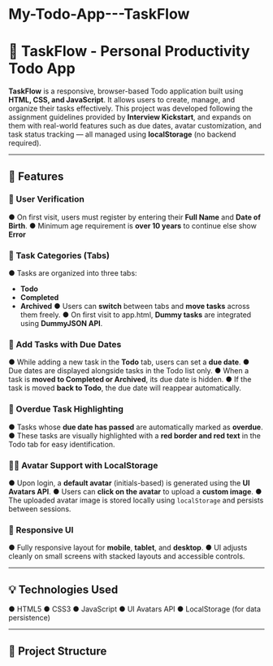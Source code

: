 # My-Todo-App---TaskFlow


# 📝 TaskFlow - Personal Productivity Todo App

**TaskFlow** is a responsive, browser-based Todo application built using **HTML, CSS, and JavaScript**. It allows users to create, manage, and organize their tasks effectively. 
This project was developed following the assignment guidelines provided by **Interview Kickstart**, and expands on them with real-world features such as due dates, avatar customization, 
and task status tracking — all managed using **localStorage** (no backend required).

---

## 🚀 Features

### 🔐 User Verification
● On first visit, users must register by entering their **Full Name** and **Date of Birth**.
● Minimum age requirement is **over 10 years** to continue else show **Error**

### 📂 Task Categories (Tabs)
● Tasks are organized into three tabs:
  - **Todo**
  - **Completed**
  - **Archived**
● Users can **switch** between tabs and **move tasks** across them freely.
● On first visit to app.html, **Dummy tasks** are integrated using **DummyJSON API**. 

### 🧾 Add Tasks with Due Dates
● While adding a new task in the **Todo** tab, users can set a **due date**.
● Due dates are displayed alongside tasks in the Todo list only.
● When a task is **moved to Completed or Archived**, its due date is hidden.
● If the task is moved **back to Todo**, the due date will reappear automatically.

### 🔴 Overdue Task Highlighting
● Tasks whose **due date has passed** are automatically marked as **overdue**.
● These tasks are visually highlighted with a **red border and red text** in the Todo tab for easy identification.

### 🧑‍🎨 Avatar Support with LocalStorage
● Upon login, a **default avatar** (initials-based) is generated using the **UI Avatars API**.
● Users can **click on the avatar** to upload a **custom image**.
● The uploaded avatar image is stored locally using `localStorage` and persists between sessions.

### 📱 Responsive UI
● Fully responsive layout for **mobile**, **tablet**, and **desktop**.
● UI adjusts cleanly on small screens with stacked layouts and accessible controls.

---

## 💡 Technologies Used

● HTML5
● CSS3
● JavaScript
● UI Avatars API
● LocalStorage (for data persistence)

---

## 📂 Project Structure


